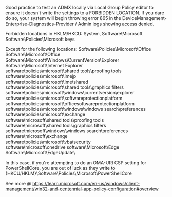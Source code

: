 Good practice to test an ADMX locally via Local Group Policy editor to ensure it doesn't write the settings to a FORBIDDEN LOCATION.  If you dare do so, your system will begin throwing error 865 in the DeviceManagement-Enterprise-Diagnostics-Provider / Admin logs showing access denied.

Forbidden locations in HKLM/HKCU: 
 System,
 Software\Microsoft
 Software\Policies\Microsoft keys
 
Except for the following locations:
Software\Policies\Microsoft\Office\
Software\Microsoft\Office\
Software\Microsoft\Windows\CurrentVersion\Explorer\
Software\Microsoft\Internet Explorer\
software\policies\microsoft\shared tools\proofing tools\
software\policies\microsoft\imejp\
software\policies\microsoft\ime\shared\
software\policies\microsoft\shared tools\graphics filters\
software\policies\microsoft\windows\currentversion\explorer\
software\policies\microsoft\softwareprotectionplatform\
software\policies\microsoft\officesoftwareprotectionplatform\
software\policies\microsoft\windows\windows search\preferences\
software\policies\microsoft\exchange\
software\microsoft\shared tools\proofing tools\
software\microsoft\shared tools\graphics filters\
software\microsoft\windows\windows search\preferences\
software\microsoft\exchange\
software\policies\microsoft\vba\security\
software\microsoft\onedrive
software\Microsoft\Edge
Software\Microsoft\EdgeUpdate\

In this case, if you're attempting to do an OMA-URI CSP setting for PowerShellCore, you are out of luck as they write to {HKCU/HKLM}\Software\Policies\Microsoft\PowerShellCore

See more @ https://learn.microsoft.com/en-us/windows/client-management/win32-and-centennial-app-policy-configuration#overview